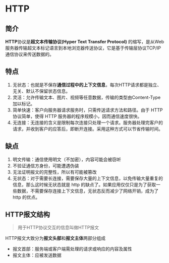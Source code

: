 # HTTP

## 简介

**HTTP**协议是**超文本传输协议(Hyper Text Transfer Protocol)** 的缩写，是从Web服务器传输超文本标记语言到本地浏览器传送协议，它是基于传输层协议TCP/IP通信协议来传送数据的。

## 特点

1. 无状态：也就是不保存**通信过程中的上下文信息**，每次HTTP请求都是独立、无关、默认不保留状态信息。
2. 灵活：允许传输文本、图片、视频等任意数据，传输的类型由Content-Type加以标记。
3. 简单快速：客户向服务器请求服务时，只需传送请求方法和路径。由于 HTTP 协议简单，使得 HTTP 服务器的程序规模小，因而通信速度很快。
4. 无连接：无连接的含义是限制每次连接只处理一个请求。服务器处理完客户的请求，并收到客户的应答后，即断开连接。采用这种方式可以节省传输时间。

## 缺点
1. 明文传输：通信使用明文（不加密），内容可能会被窃听
2. 不验证通信方身份，可能遭遇伪装
3. 无法证明报文的完整性，所以有可能被篡改
4. 无状态：对于需要长连接，需要保存大量的上下文信息，以免传输大量重复的信息，那么这时候无状态就是 http 的缺点了。如果应用仅仅只是为了获取一些数据，不需要保存连接上下文信息，无状态反而减少了网络开销，成为了 http 的优点。

## HTTP报文结构

> 用于HTTP协议交互的信息叫做HTTP报文

HTTP报文大致分为**报文头部**和**报文主体**两部分组成
 - 报文首部：服务端或客户端需处理的请求或响应的内容及属性
 - 报文主体：应被发送数据

